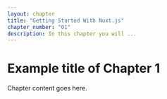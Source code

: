 ```yaml
---
layout: chapter
title: "Getting Started With Nuxt.js"
chapter_number: "01"
description: In this chapter you will ...
---
```


# Example title of Chapter 1

Chapter content goes here.
